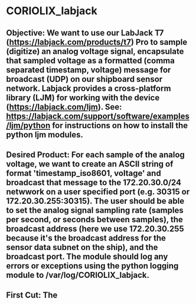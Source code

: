 # CORIOLIX_labjack

## Objective: We want to use our LabJack T7 (https://labjack.com/products/t7) Pro to sample (digitize) an analog voltage signal, encapsulate that sampled voltage as a formatted (comma separated timestamp, voltage) message for broadcast (UDP) on our shipboard sensor network.  Labjack provides a cross-platform library (LJM) for working with the device (https://labjack.com/ljm).  See: https://labjack.com/support/software/examples/ljm/python for instructions on how to install the python ljm modules.

## Desired Product: For each sample of the analog voltage, we want to create an ASCII string of format 'timestamp_iso8601, voltage' and broadcast that message to the 172.20.30.0/24 netwwork on a user specified port (e.g. 30315 or 172.20.30.255:30315).  The user should be able to set the analog signal sampling rate (samples per second, or seconds between samples), the broadcast address (here we use 172.20.30.255 because it's the broadcast address for the sensor data subnet on the ship), and the broadcast port.  The module should log any errors or exceptions using the python logging module to /var/log/CORIOLIX_labjack.

## First Cut:  The 
